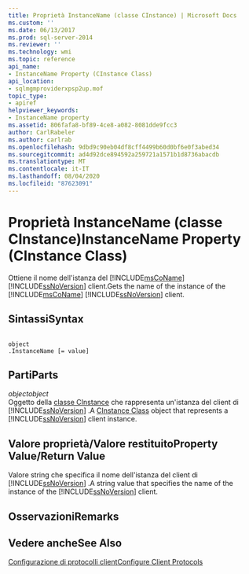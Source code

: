 ```yaml
---
title: Proprietà InstanceName (classe CInstance) | Microsoft Docs
ms.custom: ''
ms.date: 06/13/2017
ms.prod: sql-server-2014
ms.reviewer: ''
ms.technology: wmi
ms.topic: reference
api_name:
- InstanceName Property (CInstance Class)
api_location:
- sqlmgmproviderxpsp2up.mof
topic_type:
- apiref
helpviewer_keywords:
- InstanceName property
ms.assetid: 806fafa8-bf89-4ce8-a082-8081dde9fcc3
author: CarlRabeler
ms.author: carlrab
ms.openlocfilehash: 9dbd9c90eb04df8cff4499b60d0bf6e0f3abed34
ms.sourcegitcommit: ad4d92dce894592a259721a1571b1d8736abacdb
ms.translationtype: MT
ms.contentlocale: it-IT
ms.lasthandoff: 08/04/2020
ms.locfileid: "87623091"
---
```

# <a name="instancename-property-cinstance-class"></a><span data-ttu-id="423b1-102">Proprietà InstanceName (classe CInstance)</span><span class="sxs-lookup"><span data-stu-id="423b1-102">InstanceName Property (CInstance Class)</span></span>
  <span data-ttu-id="423b1-103">Ottiene il nome dell'istanza del [!INCLUDE[msCoName](../../includes/msconame-md.md)] [!INCLUDE[ssNoVersion](../../includes/ssnoversion-md.md)] client.</span><span class="sxs-lookup"><span data-stu-id="423b1-103">Gets the name of the instance of the [!INCLUDE[msCoName](../../includes/msconame-md.md)] [!INCLUDE[ssNoVersion](../../includes/ssnoversion-md.md)] client.</span></span>  
  
## <a name="syntax"></a><span data-ttu-id="423b1-104">Sintassi</span><span class="sxs-lookup"><span data-stu-id="423b1-104">Syntax</span></span>  
  
```  
  
object  
.InstanceName [= value]  
```  
  
## <a name="parts"></a><span data-ttu-id="423b1-105">Parti</span><span class="sxs-lookup"><span data-stu-id="423b1-105">Parts</span></span>  
 <span data-ttu-id="423b1-106">*object*</span><span class="sxs-lookup"><span data-stu-id="423b1-106">*object*</span></span>  
 <span data-ttu-id="423b1-107">Oggetto della [classe CInstance](cinstance-class.md) che rappresenta un'istanza del client di [!INCLUDE[ssNoVersion](../../includes/ssnoversion-md.md)] .</span><span class="sxs-lookup"><span data-stu-id="423b1-107">A [CInstance Class](cinstance-class.md) object that represents a [!INCLUDE[ssNoVersion](../../includes/ssnoversion-md.md)] client instance.</span></span>  
  
## <a name="property-valuereturn-value"></a><span data-ttu-id="423b1-108">Valore proprietà/Valore restituito</span><span class="sxs-lookup"><span data-stu-id="423b1-108">Property Value/Return Value</span></span>  
 <span data-ttu-id="423b1-109">Valore string che specifica il nome dell'istanza del client di [!INCLUDE[ssNoVersion](../../includes/ssnoversion-md.md)] .</span><span class="sxs-lookup"><span data-stu-id="423b1-109">A string value that specifies the name of the instance of the [!INCLUDE[ssNoVersion](../../includes/ssnoversion-md.md)] client.</span></span>  
  
## <a name="remarks"></a><span data-ttu-id="423b1-110">Osservazioni</span><span class="sxs-lookup"><span data-stu-id="423b1-110">Remarks</span></span>  
  
## <a name="see-also"></a><span data-ttu-id="423b1-111">Vedere anche</span><span class="sxs-lookup"><span data-stu-id="423b1-111">See Also</span></span>  
 [<span data-ttu-id="423b1-112">Configurazione di protocolli client</span><span class="sxs-lookup"><span data-stu-id="423b1-112">Configure Client Protocols</span></span>](https://technet.microsoft.com/library/ms181035.aspx)  
  
  

